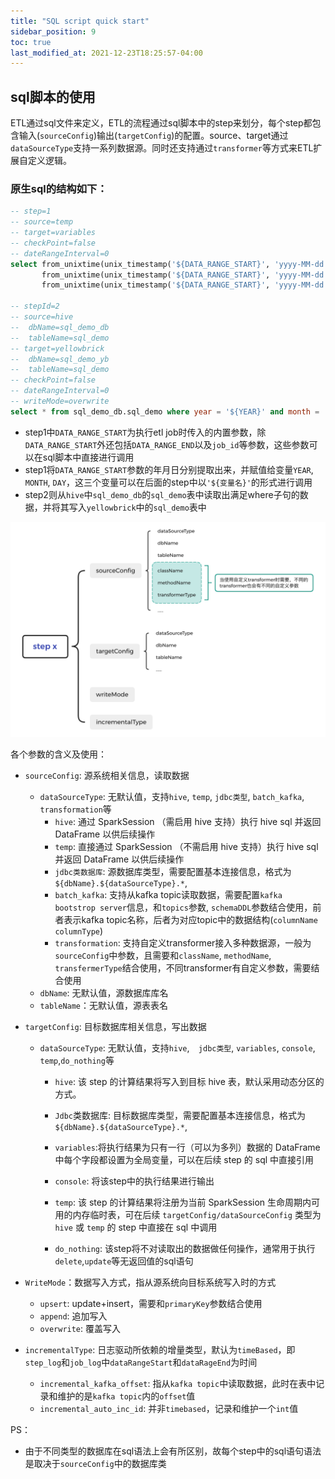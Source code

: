 ```yaml
---
title: "SQL script quick start"
sidebar_position: 9
toc: true
last_modified_at: 2021-12-23T18:25:57-04:00
---
```


## sql脚本的使用

ETL通过sql文件来定义，ETL的流程通过sql脚本中的step来划分，每个step都包含输入(`sourceConfig`)输出(`targetConfig`)的配置。source、target通过`dataSourceType`支持一系列数据源。同时还支持通过`transformer`等方式来ETL扩展自定义逻辑。

### 原生sql的结构如下：

```sql
-- step=1
-- source=temp
-- target=variables
-- checkPoint=false
-- dateRangeInterval=0
select from_unixtime(unix_timestamp('${DATA_RANGE_START}', 'yyyy-MM-dd HH:mm:ss'), 'yyyy') as `YEAR`,
       from_unixtime(unix_timestamp('${DATA_RANGE_START}', 'yyyy-MM-dd HH:mm:ss'), 'MM')   as `MONTH`,
       from_unixtime(unix_timestamp('${DATA_RANGE_START}', 'yyyy-MM-dd HH:mm:ss'), 'dd')   as `DAY`;

-- stepId=2
-- source=hive
--  dbName=sql_demo_db
--  tableName=sql_demo
-- target=yellowbrick
--  dbName=sql_demo_yb
--  tableName=sql_demo
-- checkPoint=false
-- dateRangeInterval=0
-- writeMode=overwrite
select * from sql_demo_db.sql_demo where year = '${YEAR}' and month = '${MONTH}' and day = '${DAY}';
```

- step1中`DATA_RANGE_START`为执行etl job时传入的内置参数，除`DATA_RANGE_START`外还包括`DATA_RANGE_END`以及`job_id`等参数，这些参数可以在sql脚本中直接进行调用
- step1将`DATA_RANGE_START`参数的年月日分别提取出来，并赋值给变量`YEAR`, `MONTH`, `DAY`，这三个变量可以在后面的step中以`'${变量名}'`的形式进行调用
- step2则从`hive`中`sql_demo_db`的`sql_demo`表中读取出满足where子句的数据，并将其写入`yellowbrick`中的`sql_demo`表中

![image-sql-structure](/assets/images/sql-scripts.png)






各个参数的含义及使用：

- `sourceConfig`: 源系统相关信息，读取数据
    - `dataSourceType`: 无默认值，支持`hive`, `temp`, `jdbc类型`, `batch_kafka`, `transformation`等
        - `hive`: 通过 SparkSession （需启用 hive 支持）执行 hive sql 并返回 DataFrame 以供后续操作
        - `temp`: 直接通过 SparkSession （不需启用 hive 支持）执行 hive sql 并返回 DataFrame 以供后续操作
        - `jdbc类数据库`: 源数据库类型，需要配置基本连接信息，格式为`${dbName}.${dataSourceType}.*`,
        - `batch_kafka`: 支持从kafka topic读取数据，需要配置`kafka bootstrop server`信息，和`topics`参数, `schemaDDL`参数结合使用，前者表示kafka topic名称，后者为对应topic中的数据结构(`columnName columnType`)
        - `transformation`: 支持自定义transformer接入多种数据源，一般为`sourceConfig`中参数，且需要和`className`, `methodName`, `transfermerType`结合使用，不同transformer有自定义参数，需要结合使用
    - `dbName`: 无默认值，源数据库库名
    - `tableName`：无默认值，源表表名



- `targetConfig`: 目标数据库相关信息，写出数据

    - `dataSourceType`: 无默认值，支持`hive`,`  jdbc类型`, `variables`, `console`, `temp`,`do_nothing`等

        - `hive`: 该 step 的计算结果将写入到目标 hive 表，默认采用动态分区的方式。
        - `Jdbc`类数据库: 目标数据库类型，需要配置基本连接信息，格式为`${dbName}.${dataSourceType}.*`,

        - `variables`:将执行结果为只有一行（可以为多列）数据的 DataFrame中每个字段都设置为全局变量，可以在后续 step 的 sql 中直接引用

        - `console`: 将该step中的执行结果进行输出
        - `temp`: 该 step 的计算结果将注册为当前 SparkSession 生命周期内可用的内存临时表，可在后续 `targetConfig/dataSourceConfig` 类型为 `hive` 或 `temp` 的 step 中直接在 sql 中调用
        - `do_nothing`: 该step将不对读取出的数据做任何操作，通常用于执行`delete`,`update`等无返回值的sql语句



- `WriteMode`：数据写入方式，指从源系统向目标系统写入时的方式

    - `upsert`: update+insert，需要和`primaryKey`参数结合使用
    - `append`: 追加写入
    - `overwrite`: 覆盖写入

- `incrementalType`: 日志驱动所依赖的增量类型，默认为`timeBased`，即`step_log`和`job_log`中`dataRangeStart`和`dataRageEnd`为时间

    - `incremental_kafka_offset`: 指从`kafka topic`中读取数据，此时在表中记录和维护的是`kafka topic`内的`offset`值
    - `incremental_auto_inc_id`: 并非`timebased`，记录和维护一个`int`值



PS：
- 由于不同类型的数据库在sql语法上会有所区别，故每个step中的sql语句语法是取决于`sourceConfig`中的数据库类









